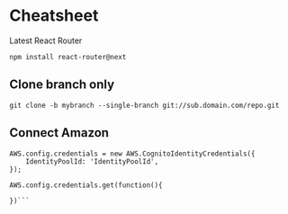 # Cheatsheet 

Latest React Router

```npm install react-router@next```


## Clone branch only
```git clone -b mybranch --single-branch git://sub.domain.com/repo.git```

## Connect Amazon

```AWS.config.region = 'us-east-1'; // Region
AWS.config.credentials = new AWS.CognitoIdentityCredentials({
    IdentityPoolId: 'IdentityPoolId',
});

AWS.config.credentials.get(function(){

})```
